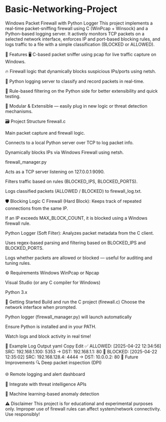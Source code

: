 # Basic-Networking-Project
Windows Packet Firewall with Python Logger
This project implements a real-time packet-sniffing firewall using C (WinPcap + Winsock) and a Python-based logging server. It actively monitors TCP packets on a selected network interface, enforces IP and port-based blocking rules, and logs traffic to a file with a simple classification (BLOCKED or ALLOWED).

🧰 Features
🖥️ C-based packet sniffer using pcap for live traffic capture on Windows.

🔥 Firewall logic that dynamically blocks suspicious IPs/ports using netsh.

🔄 Python logging server to classify and record packets in real-time.

🧠 Rule-based filtering on the Python side for better extensibility and quick testing.

🧱 Modular & Extensible — easily plug in new logic or threat detection mechanisms.

🗃️ Project Structure
firewall.c

Main packet capture and firewall logic.

Connects to a local Python server over TCP to log packet info.

Dynamically blocks IPs via Windows Firewall using netsh.

firewall_manager.py

Acts as a TCP server listening on 127.0.0.1:9090.

Filters traffic based on rules (BLOCKED_IPS, BLOCKED_PORTS).

Logs classified packets (ALLOWED / BLOCKED) to firewall_log.txt.

🛡️ Blocking Logic
C Firewall (Hard Block):
Keeps track of repeated connections from the same IP.

If an IP exceeds MAX_BLOCK_COUNT, it is blocked using a Windows firewall rule.

Python Logger (Soft Filter):
Analyzes packet metadata from the C client.

Uses regex-based parsing and filtering based on BLOCKED_IPS and BLOCKED_PORTS.

Logs whether packets are allowed or blocked — useful for auditing and tuning rules.

⚙️ Requirements
Windows
WinPcap or Npcap

Visual Studio (or any C compiler for Windows)

Python 3.x

🚀 Getting Started
Build and run the C project (firewall.c)
Choose the network interface when prompted.

Python logger (firewall_manager.py) will launch automatically

Ensure Python is installed and in your PATH.

Watch logs and block activity in real time!

📝 Example Log Output
yaml
Copy
Edit
✅ ALLOWED: [2025-04-22 12:34:56] SRC: 192.168.1.100: 5353 -> DST: 192.168.1.1: 80
🚫 BLOCKED: [2025-04-22 12:35:02] SRC: 192.168.128.4: 4444 -> DST: 10.0.0.2: 80
🧠 Future Improvements
🔍 Deep packet inspection (DPI)

🌐 Remote logging and alert dashboard

🧪 Integrate with threat intelligence APIs

🧬 Machine learning-based anomaly detection

⚠️ Disclaimer
This project is for educational and experimental purposes only. Improper use of firewall rules can affect system/network connectivity. Use responsibly!
